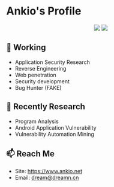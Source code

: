# Ankio's Profile

<p align="center">
  <img src ="https://github-readme-stats.vercel.app/api?username=dreamncn&show_icons=true&hide_border=true&theme=graywhite&include_all_commits=true&count_private=true">
  <img src ="https://github-readme-stats.vercel.app/api/top-langs/?username=dreamncn&layout=compact&hide_border=true&langs_count=10&theme=graywhite&include_all_commits=true&count_private=true">
</p>

## 🔭 Working

- Application Security Research
- Reverse Engineering
- Web penetration
- Security development
- Bug Hunter (FAKE)

## 🌱 Recently Research

- Program Analysis
- Android Application Vulnerability
- Vulnerability Automation Mining

## 📫 Reach Me

- Site: https://www.ankio.net
- Email: dream@dreamn.cn


